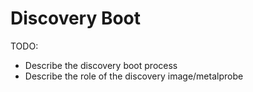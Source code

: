 # Discovery Boot

TODO:

* Describe the discovery boot process
* Describe the role of the discovery image/metalprobe